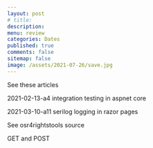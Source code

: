 ```yaml
---
layout: post
# title: 
description:
menu: review
categories: Dates 
published: true 
comments: false     
sitemap: false
image: /assets/2021-07-26/save.jpg
---
```


<!-- [![alt text](/assets/2021-07-26/save.jpg "Turn auto build on save off")](/assets/2021-07-26/save.jpg) -->

See these articles

2021-02-13-a4 integration testing in aspnet core

2021-03-10-a11 serilog logging in razor pages


See osr4rightstools source

GET and POST